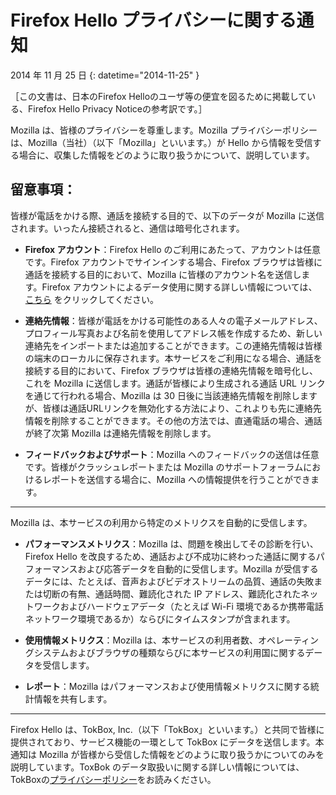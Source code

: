 # Firefox Hello プライバシーに関する通知

2014 年 11 月 25 日
{: datetime="2014-11-25" }

［この文書は、日本のFirefox Helloのユーザ等の便宜を図るために掲載している、Firefox Hello Privacy Noticeの参考訳です。］

Mozilla は、皆様のプライバシーを尊重します。Mozilla プライバシーポリシーは、Mozilla（当社）（以下「Mozilla」といいます。）が Hello から情報を受信する場合に、収集した情報をどのように取り扱うかについて、説明しています。

## 留意事項：

皆様が電話をかける際、通話を接続する目的で、以下のデータが Mozilla に送信されます。いったん接続されると、通信は暗号化されます。 

* **Firefox アカウント**：Firefox Hello のご利用にあたって、アカウントは任意です。Firefox アカウントでサインインする場合、Firefox ブラウザは皆様に通話を接続する目的において、Mozilla に皆様のアカウント名を送信します。Firefox アカウントによるデータ使用に関する詳しい情報については、[こちら](https://www.mozilla.org/privacy/firefox-cloud/) をクリックしてください。

* **連絡先情報**：皆様が電話をかける可能性のある人々の電子メールアドレス、プロフィール写真および名前を使用してアドレス帳を作成するため、新しい連絡先をインポートまたは追加することができます。この連絡先情報は皆様の端末のローカルに保存されます。本サービスをご利用になる場合、通話を接続する目的において、Firefox ブラウザは皆様の連絡先情報を暗号化し、これを Mozilla に送信します。通話が皆様により生成される通話 URL リンクを通じて行われる場合、Mozilla は 30 日後に当該連絡先情報を削除しますが、皆様は通話URLリンクを無効化する方法により、これよりも先に連絡先情報を削除することができます。その他の方法では、直通電話の場合、通話が終了次第 Mozilla は連絡先情報を削除します。

* **フィードバックおよびサポート**：Mozilla へのフィードバックの送信は任意です。皆様がクラッシュレポートまたは Mozilla のサポートフォーラムにおけるレポートを送信する場合に、Mozilla への情報提供を行うことができます。

---------------------------------------

Mozilla は、本サービスの利用から特定のメトリクスを自動的に受信します。

* **パフォーマンスメトリクス**：Mozilla は、問題を検出してその診断を行い、Firefox Hello を改良するため、通話および不成功に終わった通話に関するパフォーマンスおよび応答データを自動的に受信します。Mozilla が受信するデータには、たとえば、音声およびビデオストリームの品質、通話の失敗または切断の有無、通話時間、難読化された IP アドレス、難読化されたネットワークおよびハードウェアデータ（たとえば Wi-Fi 環境であるか携帯電話ネットワーク環境であるか）ならびにタイムスタンプが含まれます。

* **使用情報メトリクス**：Mozilla は、本サービスの利用者数、オペレーティングシステムおよびブラウザの種類ならびに本サービスの利用国に関するデータを受信します。

* **レポート**：Mozilla はパフォーマンスおよび使用情報メトリクスに関する統計情報を共有します。

---------------------------------------

Firefox Hello は、TokBox, Inc.（以下「TokBox」といいます。）と共同で皆様に提供されており、サービス機能の一環として TokBox にデータを送信します。本通知は Mozilla が皆様から受信した情報をどのように取り扱うかについてのみを説明しています。ToxBok のデータ取扱いに関する詳しい情報については、TokBoxの[プライバシーポリシー](https://tokbox.com/support/privacy-policy)をお読みください。
